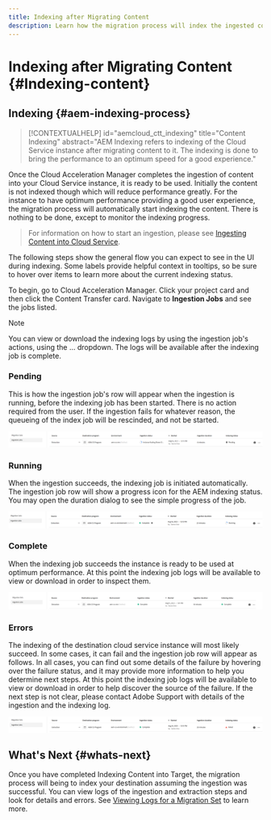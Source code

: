 ```yaml
---
title: Indexing after Migrating Content
description: Learn how the migration process will index the ingested content on the destination Cloud Service instance.
---
```

# Indexing after Migrating Content {#Indexing-content}

## Indexing {#aem-indexing-process}

>[!CONTEXTUALHELP]
>id="aemcloud_ctt_indexing"
>title="Content Indexing"
>abstract="AEM Indexing refers to indexing of the Cloud Service instance after migrating content to it. The indexing is done to bring the performance to an optimum speed for a good experience."

Once the Cloud Acceleration Manager completes the ingestion of content into your Cloud Service instance, it is ready to be used. Initially
the content is not indexed though which will reduce performance greatly. For the instance to have optimum performance providing a good user
experience, the migration process will automatically start indexing the content. There is nothing to be done, except to monitor the indexing
progress.

> For information on how to start an ingestion, please see [Ingesting Content into Cloud Service](/help/journey-migration/content-transfer-tool/using-content-transfer-tool/ingesting-content.md).

The following steps show the general flow you can expect to see in the UI during indexing. Some labels provide helpful context in
tooltips, so be sure to hover over items to learn more about the current indexing status.

To begin, go to Cloud Acceleration Manager. Click your project card and then click the Content Transfer card. Navigate to **Ingestion Jobs** 
and see the jobs listed.

>[!NOTE]
>You can view or download the indexing logs by using the ingestion job's actions, using the ... dropdown. The logs will be available after
>the indexing job is complete.

### Pending

This is how the ingestion job's row will appear when the ingestion is running, before the indexing job has been started. There is no action
required from the user. If the ingestion fails for whatever reason, the queueing of the index job will be rescinded, and not be started.

![image](/help/journey-migration/content-transfer-tool/assets-indexing/pending.png)

### Running

When the ingestion succeeds, the indexing job is initiated automatically. The ingestion job row will show a progress icon for the AEM indexing
status. You may open the duration dialog to see the simple progress of the job. 

![image](/help/journey-migration/content-transfer-tool/assets-indexing/running.png)

### Complete

When the indexing job succeeds the instance is ready to be used at optimum performance. At this point the indexing job logs
will be available to view or download in order to inspect them.

![image](/help/journey-migration/content-transfer-tool/assets-indexing/complete.png)

### Errors

The indexing of the destination cloud service instance will most likely succeed. In some cases, it can fail and the ingestion job row will
appear as follows. In all cases, you can find out some details of the failure by hovering over the failure status, and it may provide
more information to help you determine next steps. At this point the indexing job logs will be available to view or download in order to
help discover the source of the failure. If the next step is not clear, please contact Adobe Support with details of the ingestion and
the indexing log.

![image](/help/journey-migration/content-transfer-tool/assets-indexing/failed.png)

## What's Next {#whats-next}

Once you have completed Indexing Content into Target, the migration process will being to index your destination assuming the ingestion was successful. 
You can view logs of the ingestion and extraction steps and look for details and errors. See [Viewing Logs for a Migration Set](https://experienceleague.adobe.com/docs/experience-manager-cloud-service/content/migration-journey/cloud-migration/content-transfer-tool/viewing-logs.html) to learn more.
